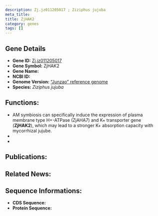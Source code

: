 ```yaml
---
description: Zj.jz011205017 ; Ziziphus jujuba
meta_title:
title: ZjHAK2
category: genes
tags: []
---
```


## Gene Details
- **Gene ID:**	[Zj.jz011205017](Zj.jz011205017)
- **Gene Symbol:** ZjHAK2
- **Gene Name:** 
- **NCBI ID:** [](https://www.ncbi.nlm.nih.gov/gene/?term=)
- **Genome Version:** [“Junzao” reference genome]()
- **Species:** *Ziziphus jujuba*

## Functions:
   - AM symbiosis can specifically induce the expression of plasma membrane type H+-ATPase (ZjAHA7) and K+ transporter gene (**ZjHAK2**), which may lead to a stronger K+ absorption capacity with mycorrhizal jujube.
   - 
   - 

## Publications:

## Related News:

## Sequence Informations:
- **CDS Sequence:**
- **Protein Sequence:**
